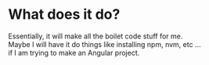 # What does it do?
Essentially, it will make all the boilet code stuff for me. <br>
Maybe I will have it do things like installing npm, nvm, etc ... <br>
if I am trying to make an Angular project. <br><br>